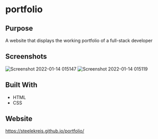 # portfolio

## Purpose
A website that displays the working portfolio of a full-stack developer

## Screenshots
![Screenshot 2022-01-14 015147](https://user-images.githubusercontent.com/89118701/149487676-7dc590e0-918f-4fe7-a7cd-25c5ad4d5e0f.png)
![Screenshot 2022-01-14 015119](https://user-images.githubusercontent.com/89118701/149487682-2ac5ea31-619f-4472-9795-2edbaf6d961d.png)


## Built With
* HTML
* CSS

## Website
https://steelekreis.github.io/portfolio/

